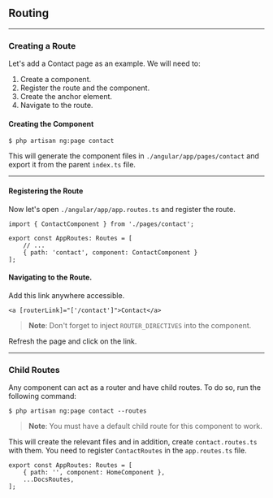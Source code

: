 ## Routing

---

### Creating a Route

Let's add a Contact page as an example. We will need to:

1. Create a component.
1. Register the route and the component.
1. Create the anchor element.
1. Navigate to the route.

#### Creating the Component

    $ php artisan ng:page contact

This will generate the component files in `./angular/app/pages/contact` and
export it from the parent `index.ts` file.

---

#### Registering the Route

Now let's open `./angular/app/app.routes.ts` and register the route.

    import { ContactComponent } from './pages/contact';

    export const AppRoutes: Routes = [
        // ...
        { path: 'contact', component: ContactComponent }
    ];

#### Navigating to the Route.

Add this link anywhere accessible.

    <a [routerLink]="['/contact']">Contact</a>

> **Note**: Don't forget to inject `ROUTER_DIRECTIVES` into the component.

Refresh the page and click on the link.

---

### Child Routes

Any component can act as a router and have child routes. To do so,
run the following command:

    $ php artisan ng:page contact --routes

> **Note**: You must have a default child route for this component to work.

This will create the relevant files and in addition, create `contact.routes.ts`
with them. You need to register `ContactRoutes` in the `app.routes.ts` file.

    export const AppRoutes: Routes = [
        { path: '', component: HomeComponent },
        ...DocsRoutes,
    ];
